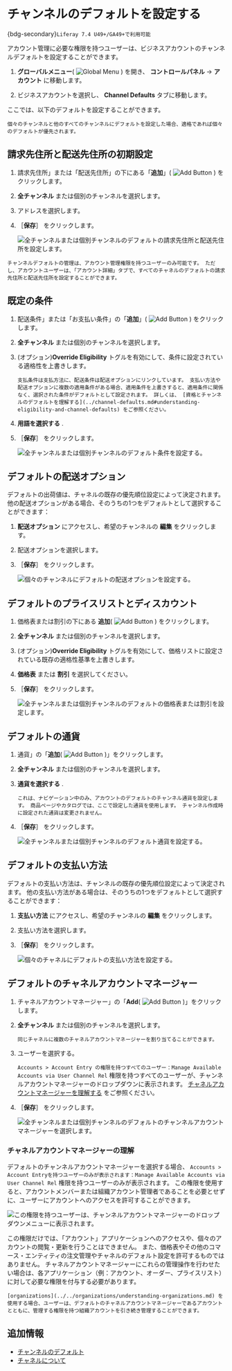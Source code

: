 # チャンネルのデフォルトを設定する

{bdg-secondary}`Liferay 7.4 U49+/GA49+で利用可能`

アカウント管理に必要な権限を持つユーザーは、ビジネスアカウントのチャンネルデフォルトを設定することができます。 
<!-- Link to Channel Defaults Permission Guide when published --> 

1. **グローバルメニュー**( ![Global Menu](../../../images/icon-applications-menu.png) ) を開き、 **コントロールパネル** &rarr; **アカウント** に移動します。

1. ビジネスアカウントを選択し、 **Channel Defaults** タブに移動します。

ここでは、以下のデフォルトを設定することができます。

```{note}
個々のチャンネルと他のすべてのチャンネルにデフォルトを設定した場合、適格であれば個々のデフォルトが優先されます。 
```

## 請求先住所と配送先住所の初期設定

1. 請求先住所」または「配送先住所」の下にある「**追加**」( ![Add Button](../../../images/icon-add.png) ) をクリックします。

1. **全チャンネル** または個別のチャンネルを選択します。

1. アドレスを選択します。

1. ［**保存**］ をクリックします。

   ![全チャンネルまたは個別チャンネルのデフォルトの請求先住所と配送先住所を設定します。](./setting-channel-defaults/images/01.png)

```{note}
チャンネルデフォルトの管理は、アカウント管理権限を持つユーザーのみ可能です。 ただし、アカウントユーザーは、「アカウント詳細」タブで、すべてのチャネルのデフォルトの請求先住所と配送先住所を設定することができます。
```

## 既定の条件

1. 配送条件」または「お支払い条件」の「**追加**」( ![Add Button](../../../images/icon-add.png) ) をクリックします。

1. **全チャンネル** または個別のチャンネルを選択します。

1. (オプション)**Override Eligibility** トグルを有効にして、条件に設定されている適格性を上書きします。

   ```{important}
   支払条件は支払方法に、配送条件は配送オプションにリンクしています。 支払い方法や配送オプションに複数の適用条件がある場合、適用条件を上書きすると、適用条件に関係なく、選択された条件がデフォルトとして設定されます。 詳しくは、 [資格とチャンネルのデフォルトを理解する](../channel-defaults.md#understanding-eligibility-and-channel-defaults) をご参照ください。
   ```

1. **用語を選択する** .

1. ［**保存**］ をクリックします。

   ![全チャンネルまたは個別チャンネルのデフォルト条件を設定する。](./setting-channel-defaults/images/02.png)

## デフォルトの配送オプション

デフォルトの出荷値は、チャネルの既存の優先順位設定によって決定されます。 他の配送オプションがある場合、そのうちの1つをデフォルトとして選択することができます：

1. **配送オプション** にアクセスし、希望のチャンネルの **編集** をクリックします。

1. 配送オプションを選択します。

1. ［**保存**］ をクリックします。

   ![個々のチャンネルにデフォルトの配送オプションを設定する。](./setting-channel-defaults/images/03.png)

## デフォルトのプライスリストとディスカウント

1. 価格表または割引の下にある **追加**( ![Add Button](../../../images/icon-add.png) ) をクリックします。

1. **全チャンネル** または個別のチャンネルを選択します。

1. (オプション)**Override Eligibility** トグルを有効にして、価格リストに設定されている既存の適格性基準を上書きします。

1. **価格表** または **割引** を選択してください。

1. ［**保存**］ をクリックします。

   ![全チャンネルまたは個別チャンネルのデフォルトの価格表または割引を設定します。](./setting-channel-defaults/images/04.png)

## デフォルトの通貨

1. 通貨」の「**追加**( ![Add Button](../../../images/icon-add.png) )」をクリックします。

1. **全チャンネル** または個別のチャンネルを選択します。

1. **通貨を選択する** .

   ```{important}
   これは、ナビゲーション中のみ、アカウントのデフォルトのチャンネル通貨を設定します。 商品ページやカタログでは、ここで設定した通貨を使用します。 チャンネル作成時に設定された通貨は変更されません。 
   ```

1. ［**保存**］ をクリックします。

   ![全チャンネルまたは個別チャンネルのデフォルト通貨を設定する。](./setting-channel-defaults/images/05.png)

## デフォルトの支払い方法

デフォルトの支払い方法は、チャンネルの既存の優先順位設定によって決定されます。 他の支払い方法がある場合は、そのうちの1つをデフォルトとして選択することができます：

1. **支払い方法** にアクセスし、希望のチャンネルの **編集** をクリックします。

1. 支払い方法を選択します。

1. ［**保存**］ をクリックします。

   ![個々のチャネルにデフォルトの支払い方法を設定する。](./setting-channel-defaults/images/06.png)

## デフォルトのチャネルアカウントマネージャー

1. チャネルアカウントマネージャー」の「**Add**( ![Add Button](../../../images/icon-add.png) )」をクリックします。

1. **全チャンネル** または個別のチャンネルを選択します。

   ```{tip}
   同じチャネルに複数のチャネルアカウントマネージャーを割り当てることができます。
   ```

1. ユーザーを選択する。

   `Accounts > Account Entry の権限を持つすべてのユーザー：Manage Available Accounts via User Channel Rel` 権限を持つすべてのユーザーが、チャンネルアカウントマネージャーのドロップダウンに表示されます。 [チャネルアカウントマネージャーを理解する](#understanding-channel-account-managers) をご参照ください。

1. ［**保存**］ をクリックします。

   ![全チャンネルまたは個別チャンネルのデフォルトのチャンネルアカウントマネージャーを選択します。](./setting-channel-defaults/images/07.png)

### チャネルアカウントマネージャーの理解

デフォルトのチャンネルアカウントマネージャーを選択する場合、 `Accounts > Account Entryを持つユーザーのみが表示されます：Manage Available Accounts via User Channel Rel` 権限を持つユーザーのみが表示されます。 この権限を使用すると、アカウントメンバーまたは組織アカウント管理者であることを必要とせずに、ユーザーにアカウントへのアクセスを許可することができます。

![この権限を持つユーザーは、チャンネルアカウントマネージャーのドロップダウンメニューに表示されます。](./setting-channel-defaults/images/08.png)

この権限だけでは、「アカウント」アプリケーションへのアクセスや、個々のアカウントの閲覧・更新を行うことはできません。 また、価格表やその他のコマース・エンティティの注文管理やチャネルのデフォルト設定を許可するものではありません。 チャネルアカウントマネージャーにこれらの管理操作を行わせたい場合は、各アプリケーション（例：アカウント、オーダー、プライスリスト）に対して必要な権限を付与する必要があります。

<!-- Link to Channel Defaults Permission Guide when published -->

```{note}
[organizations](../../organizations/understanding-organizations.md) を使用する場合、ユーザーは、デフォルトのチャネルアカウントマネージャーであるアカウントとともに、管理する権限を持つ組織アカウントを引き続き管理することができます。
```

## 追加情報

* [チャンネルのデフォルト](../channel-defaults.md)
* [チャネルについて](https://learn.liferay.com/web/guest/w/commerce/store-management/channels/introduction-to-channels)
